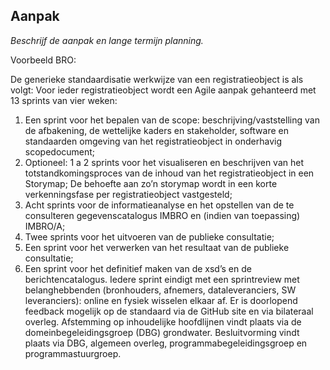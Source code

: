## Aanpak 

*Beschrijf de aanpak en lange termijn planning.*

<aside class="example">
Voorbeeld BRO: 

De generieke standaardisatie werkwijze van een registratieobject is als volgt:
Voor ieder registratieobject wordt een Agile aanpak gehanteerd met 13 sprints van vier weken:
1. Een sprint voor het bepalen van de scope: beschrijving/vaststelling van de afbakening,
de wettelijke kaders en stakeholder, software en standaarden omgeving van het
registratieobject in onderhavig scopedocument;
2. Optioneel: 1 a 2 sprints voor het visualiseren en beschrijven van het
totstandkomingsproces van de inhoud van het registratieobject in een Storymap; De
behoefte aan zo’n storymap wordt in een korte verkenningsfase per
registratieobject vastgesteld;
3. Acht sprints voor de informatieanalyse en het opstellen van de te consulteren
gegevenscatalogus IMBRO en (indien van toepassing) IMBRO/A;
4. Twee sprints voor het uitvoeren van de publieke consultatie;
5. Een sprint voor het verwerken van het resultaat van de publieke consultatie;
6. Een sprint voor het definitief maken van de xsd’s en de berichtencatalogus.
Iedere sprint eindigt met een sprintreview met belanghebbenden (bronhouders, afnemers,
dataleveranciers, SW leveranciers): online en fysiek wisselen elkaar af. Er is doorlopend feedback
mogelijk op de standaard via de GitHub site en via bilateraal overleg.
Afstemming op inhoudelijke hoofdlijnen vindt plaats via de domeinbegeleidingsgroep (DBG)
grondwater. Besluitvorming vindt plaats via DBG, algemeen overleg, programmabegeleidingsgroep en
programmastuurgroep.
</aside>

